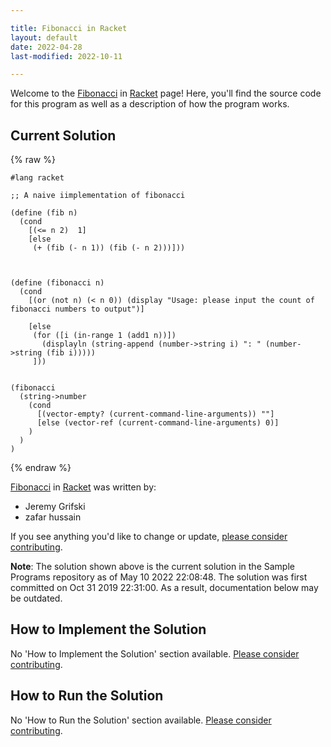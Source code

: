 ```yaml
---

title: Fibonacci in Racket
layout: default
date: 2022-04-28
last-modified: 2022-10-11

---
```


Welcome to the [Fibonacci](https://sampleprograms.io/projects/fibonacci) in [Racket](https://sampleprograms.io/languages/racket) page! Here, you'll find the source code for this program as well as a description of how the program works.

## Current Solution

{% raw %}

```racket
#lang racket

;; A naive iimplementation of fibonacci

(define (fib n)
  (cond
    [(<= n 2)  1]
    [else
     (+ (fib (- n 1)) (fib (- n 2)))]))
     

  
(define (fibonacci n)
  (cond
    [(or (not n) (< n 0)) (display "Usage: please input the count of fibonacci numbers to output")]
    
    [else
     (for ([i (in-range 1 (add1 n))]) 
       (displayln (string-append (number->string i) ": " (number->string (fib i)))))
     ]))
    
  
(fibonacci 
  (string->number 
    (cond
      [(vector-empty? (current-command-line-arguments)) ""] 
      [else (vector-ref (current-command-line-arguments) 0)]
    )
  )
)
```

{% endraw %}

[Fibonacci](https://sampleprograms.io/projects/fibonacci) in [Racket](https://sampleprograms.io/languages/racket) was written by:

- Jeremy Grifski
- zafar hussain

If you see anything you'd like to change or update, [please consider contributing](https://github.com/TheRenegadeCoder/sample-programs).

**Note**: The solution shown above is the current solution in the Sample Programs repository as of May 10 2022 22:08:48. The solution was first committed on Oct 31 2019 22:31:00. As a result, documentation below may be outdated.

## How to Implement the Solution

No 'How to Implement the Solution' section available. [Please consider contributing](https://github.com/TheRenegadeCoder/sample-programs-website).

## How to Run the Solution

No 'How to Run the Solution' section available. [Please consider contributing](https://github.com/TheRenegadeCoder/sample-programs-website).